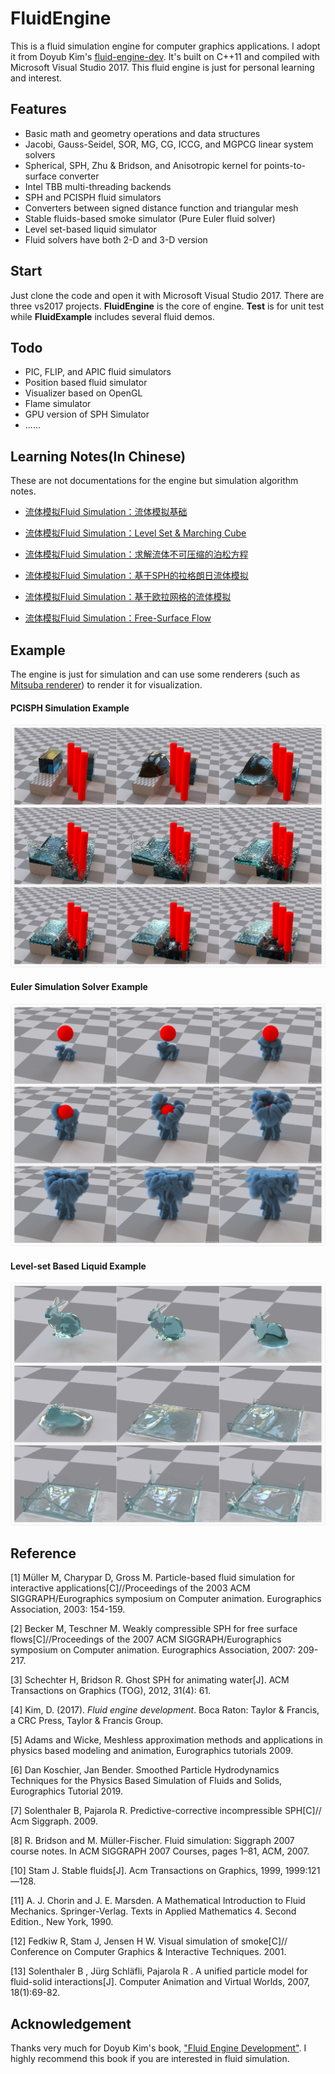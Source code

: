 # FluidEngine

This is a fluid simulation engine for computer graphics applications. I adopt it from Doyub Kim's [fluid-engine-dev](https://github.com/doyubkim/fluid-engine-dev). It's built on C++11 and compiled with Microsoft Visual Studio 2017. This fluid engine is just for personal learning and interest. 



## Features

- Basic math and geometry operations and data structures
- Jacobi, Gauss-Seidel, SOR, MG, CG, ICCG, and MGPCG linear system solvers
- Spherical, SPH, Zhu & Bridson, and Anisotropic kernel for points-to-surface converter
- Intel TBB multi-threading backends
- SPH and PCISPH fluid simulators
- Converters between signed distance function and triangular mesh
- Stable fluids-based smoke simulator (Pure Euler fluid solver)
- Level set-based liquid simulator
- Fluid solvers have both 2-D and 3-D version



## Start

Just clone the code and open it with Microsoft Visual Studio 2017.  There are three vs2017 projects. **FluidEngine** is the core of engine.  **Test** is for unit test while **FluidExample** includes several fluid demos.



## Todo

- PIC, FLIP, and APIC fluid simulators
- Position based fluid simulator
- Visualizer based on OpenGL
- Flame simulator
- GPU version of SPH Simulator
- ......



## Learning Notes(In Chinese)

These are not documentations for the engine but simulation algorithm notes.

- [流体模拟Fluid Simulation：流体模拟基础](https://yangwc.com/2019/05/01/fluidSimulation/)
- [流体模拟Fluid Simulation：Level Set & Marching Cube](https://yangwc.com/2019/07/30/LevelSet/)
- [流体模拟Fluid Simulation：求解流体不可压缩的泊松方程](https://yangwc.com/2019/08/03/MakingFluidImcompressible/)
- [流体模拟Fluid Simulation：基于SPH的拉格朗日流体模拟](https://yangwc.com/2019/08/29/SPH/)
- [流体模拟Fluid Simulation：基于欧拉网格的流体模拟](https://yangwc.com/2019/09/12/Smoke/)

- [流体模拟Fluid Simulation：Free-Surface Flow](https://yangwc.com/2019/09/22/FreeSurfaceFlow/)



## Example

The engine is just for simulation and can use some renderers (such as  [Mitsuba renderer](https://www.mitsuba-renderer.org/)) to render it for visualization.

#### PCISPH Simulation Example

![image](pictures/1.jpg)

#### Euler Simulation Solver Example

![image](pictures/2.jpg)

#### Level-set Based Liquid Example

![image](pictures/3.jpg)



## Reference

[1]    Müller M, Charypar D, Gross M. Particle-based fluid simulation for interactive applications[C]//Proceedings of the 2003 ACM SIGGRAPH/Eurographics symposium on Computer animation. Eurographics Association, 2003: 154-159.

[2]​    Becker M, Teschner M. Weakly compressible SPH for free surface flows[C]//Proceedings of the 2007 ACM SIGGRAPH/Eurographics symposium on Computer animation. Eurographics Association, 2007: 209-217.

[3]​    Schechter H, Bridson R. Ghost SPH for animating water[J]. ACM Transactions on Graphics (TOG), 2012, 31(4): 61.

[4]​    Kim, D. (2017). *Fluid engine development*. Boca Raton: Taylor & Francis, a CRC Press, Taylor & Francis Group.

[5]​    Adams and Wicke, Meshless approximation methods and applications in physics based modeling and animation, Eurographics tutorials 2009.

[6]​    Dan Koschier, Jan Bender. Smoothed Particle Hydrodynamics Techniques for the Physics Based Simulation of Fluids and Solids, Eurographics Tutorial 2019.

[7]​    Solenthaler B, Pajarola R. Predictive-corrective incompressible SPH[C]// Acm Siggraph. 2009.

[8]​    R. Bridson and M. Müller-Fischer. Fluid simulation: Siggraph 2007 course notes. In ACM SIGGRAPH 2007 Courses, pages 1–81, ACM, 2007.

[10]  Stam J. Stable fluids[J]. Acm Transactions on Graphics, 1999, 1999:121—128.

[11]  A. J. Chorin and J. E. Marsden. A Mathematical Introduction to Fluid Mechanics. Springer-Verlag. Texts in Applied Mathematics 4. Second Edition., New York, 1990.

[12]  Fedkiw R, Stam J, Jensen H W. Visual simulation of smoke[C]// Conference on Computer Graphics & Interactive Techniques. 2001.

[13]  Solenthaler B , Jürg Schläfli, Pajarola R . A unified particle model for fluid-solid interactions[J]. Computer Animation and Virtual Worlds, 2007, 18(1):69-82. 



## Acknowledgement

Thanks very much for Doyub Kim's book, ["Fluid Engine Development"](https://www.crcpress.com/Fluid-Engine-Development/Kim/p/book/9781498719926). I highly recommend this book if you are interested in fluid simulation.

